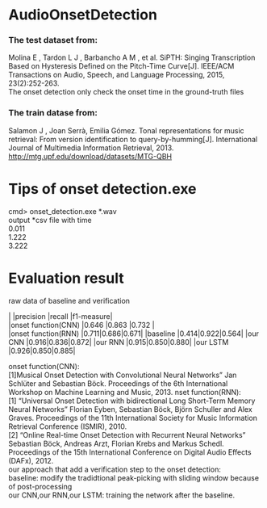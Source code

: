 # AudioOnsetDetection

### The test dataset from:
Molina E , Tardon L J , Barbancho A M , et al. SiPTH: Singing Transcription Based on Hysteresis Defined on the Pitch-Time Curve[J]. IEEE/ACM Transactions on Audio, Speech, and Language Processing, 2015, 23(2):252-263.  
The onset detection only check the onset time in the ground-truth files  
### The train datase from:
Salamon J , Joan Serrà, Emilia Gómez. Tonal representations for music retrieval: From version identification to query-by-humming[J]. International Journal of Multimedia Information Retrieval, 2013.  
http://mtg.upf.edu/download/datasets/MTG-QBH

# Tips of onset detection.exe
cmd> onset_detection.exe *.wav  
output *csv file with time  
0.011  
1.222  
3.222


# Evaluation result
raw data of baseline and verification


|                    |precision |recall |f1-measure|  
|onset function(CNN) |0.646     |0.863  |0.732     |  
|onset function(RNN) |0.711|0.686|0.671|
|baseline            |0.414|0.922|0.564|
|our CNN             |0.916|0.836|0.872|
|our RNN             |0.915|0.850|0.880|
|our LSTM            |0.926|0.850|0.885|

onset function(CNN):  
[1]Musical Onset Detection with Convolutional Neural Networks” Jan Schlüter and Sebastian Böck. Proceedings of the 6th International Workshop on Machine Learning and Music, 2013.
nset function(RNN):  
[1]	“Universal Onset Detection with bidirectional Long Short-Term Memory Neural Networks” Florian Eyben, Sebastian Böck, Björn Schuller and Alex Graves. Proceedings of the 11th International Society for Music Information Retrieval Conference (ISMIR), 2010.  
[2]	“Online Real-time Onset Detection with Recurrent Neural Networks” Sebastian Böck, Andreas Arzt, Florian Krebs and Markus Schedl. Proceedings of the 15th International Conference on Digital Audio Effects (DAFx), 2012.  
our approach that add a verification step to the onset detection:  
baseline: modify the tradidtional peak-picking with sliding window because of post-processing  
our CNN,our RNN,our LSTM: training the network after the baseline. 

